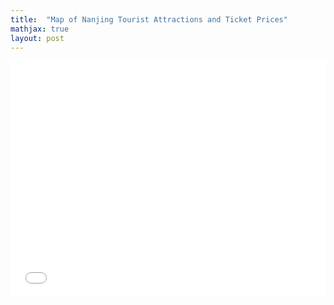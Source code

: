 ```yaml
---
title:  "Map of Nanjing Tourist Attractions and Ticket Prices"
mathjax: true
layout: post
---
```

<style>.embed-container {position: relative; padding-bottom: 75%; height: 0; max-width: 100%;} .embed-container iframe, .embed-container object, .embed-container iframe{position: absolute; top: 0; left: 0; width: 100%; height: 100%;} small{position: absolute; z-index: 40; bottom: 0; margin-bottom: 0px;}</style><div class="embed-container"><iframe width="800" height="600" frameborder="0" scrolling="no" marginheight="0" marginwidth="0" title="Nanjing_tourist_attractions_and_ticket_prices_yinzehui_1006693623" src="//www.arcgis.com/apps/Embed/index.html?webmap=868affdfefe14c28a7bb79b4e380fac3&extent=118.6918,32.0082,118.8941,32.096&zoom=true&previewImage=false&scale=true&legend=true&disable_scroll=true&theme=light">

Above is the web map created via ArcGIS Online as the final project for a first year GIS courses [GGRA30](https://utsc.calendar.utoronto.ca/course/ggra30h3) taught by [Dr. Haydn Lawrence](https://ca.linkedin.com/in/haydnlawrence) in Winter 2021. The web map shows the locations, ticket prices, national levels, and descriptions in attachments of famous tourist attractions in Nanjing, the capital city of Jiangsu province.<!-- readmore -->

Nanjing is a city with a profound history. It has been the capital city for six densities in the past and has a lot of old buildings, palaces, and city walls. As result, it has been a popular city for travellers.  This map provides information regarding some of the most famous tourist attractions in the city. Hoping this can help some tourists to better plan their trips and attract more people to come to travel.
